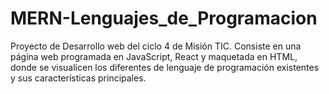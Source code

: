 # MERN-Lenguajes_de_Programacion
Proyecto de Desarrollo web del ciclo 4 de Misión TIC. Consiste en una página web programada en JavaScript, React y maquetada en HTML, donde se visualicen los diferentes de lenguaje de programación existentes y sus características principales.
